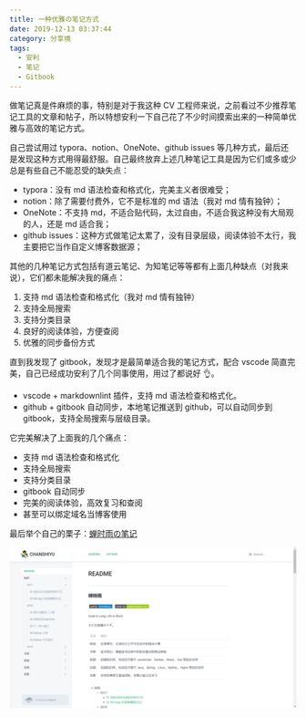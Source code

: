 ```yaml
---
title: 一种优雅の笔记方式
date: 2019-12-13 03:37:44
category: 分享境
tags:
  - 安利
  - 笔记
  - Gitbook
---
```


做笔记真是件麻烦的事，特别是对于我这种 CV 工程师来说，之前看过不少推荐笔记工具的文章和帖子，所以特想安利一下自己花了不少时间摸索出来的一种简单优雅与高效的笔记方式。

自己尝试用过 typora、notion、OneNote、github issues 等几种方式，最后还是发现这种方式用得最舒服。自己最终放弃上述几种笔记工具是因为它们或多或少总是有些自己不能忍受的缺失点：

- typora：没有 md 语法检查和格式化，完美主义者很难受；
- notion：除了需要付费外，它不是标准的 md 语法（我对 md 情有独钟）；
- OneNote：不支持 md，不适合贴代码，太过自由，不适合我这种没有大局观的人，还是 md 适合我；
- github issues：这种方式做笔记太累了，没有目录层级，阅读体验不太行，我主要把它当作自定义博客数据源；

其他的几种笔记方式包括有道云笔记、为知笔记等等都有上面几种缺点（对我来说），它们都未能解决我的痛点：

1. 支持 md 语法检查和格式化（我对 md 情有独钟）
2. 支持全局搜索
3. 支持分类目录
4. 良好的阅读体验，方便查阅
5. 优雅的同步备份方式

直到我发现了 gitbook，发现才是最简单适合我的笔记方式，配合 vscode 简直完美，自己已经成功安利了几个同事使用，用过了都说好 👌。

- vscode + markdownlint 插件，支持 md 语法检查和格式化。
- github + gitbook 自动同步，本地笔记推送到 github，可以自动同步到 gitbook，支持全局搜索与层级目录。

它完美解决了上面我的几个痛点：

- 支持 md 语法检查和格式化
- 支持全局搜索
- 支持分类目录
- gitbook 自动同步
- 完美的阅读体验，高效复习和查阅
- 甚至可以绑定域名当博客使用

最后举个自己的栗子：[蝉时雨の笔记](https://chanshiyu.gitbook.io/blog/)

![蝉时雨の笔记](/IMAGES/一种优雅の笔记方式/gitbook.png)
